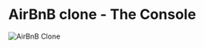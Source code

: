 # AirBnB clone - The Console

![AirBnB Clone](https://s3.amazonaws.com/alx-intranet.hbtn.io/uploads/medias/2018/6/65f4a1dd9c51265f49d0.png?X-Amz-Algorithm=AWS4-HMAC-SHA256&X-Amz-Credential=AKIARDDGGGOUSBVO6H7D%2F20221206%2Fus-east-1%2Fs3%2Faws4_request&X-Amz-Date=20221206T182724Z&X-Amz-Expires=86400&X-Amz-SignedHeaders=host&X-Amz-Signature=5ac2a423f924fa7a41f41174f35f13db119d55a6baf28844e8a9dff9fc617601)
